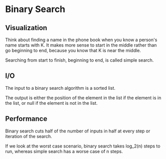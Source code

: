 # Binary Search

## Visualization

Think about finding a name in the phone book when you know a person's name starts with K. It makes more sense to start in the middle rather than go beginning to end, because you know that K is near the middle.

Searching from start to finish, beginning to end, is called simple search.

## I/O

The input to a binary search algorithm is a sorted list.

The output is either the position of the element in the list if the element is in the list, or null if the element is not in the list.

## Performance

Binary search cuts half of the number of inputs in half at every step or iteration of the search.

If we look at the worst case scenario, binary search takes log_2(n) steps to run, whereas simple search has a worse case of n steps.
